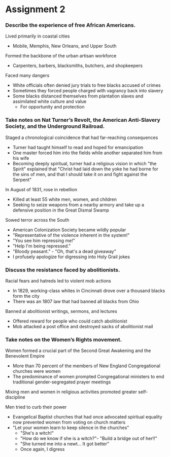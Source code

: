 # Assignment 2

### Describe the experience of free African Americans.

Lived primarily in coastal cities
- Mobile, Memphis, New Orleans, and Upper South

Formed the backbone of the urban artisan workforce
- Carpenters, barbers, blacksmiths, butchers, and shopkeepers

Faced many dangers
- White officials often denied jury trials to free blacks accused of crimes
- Sometimes they forced people charged with vagrancy back into slavery
- Some blacks distanced themselves from plantation slaves and assimilated white culture and value
    - For opportunity and protection

### Take notes on Nat Turner’s Revolt, the American Anti-Slavery Society, and the Underground Railroad.

Staged a chronological coincidence that had far-reaching consequences
- Turner had taught himself to read and hoped for emancipation
- One master forced him into the fields while another separated him from his wife
- Becoming deeply spiritual, turner had a religious vision in which "the
  Spirit" explained that "Christ had laid down the yoke he had borne for the
  sins of men, and that I should take it on and fight against the Serpent"

In August of 1831, rose in rebellion
- Killed at least 55 white men, women, and children
- Seeking to seize weapons from a nearby armory and take up a defensive position in the Great Dismal Swamp

Sowed terror across the South
- American Colonization Society became wildly popular
- "Representative of the violence inherent in the system!"
- "You see him repressing me!"
- "Help I'm being repressed."
- "Bloody peasant." - "Oh, that's a dead giveaway"
- I profusely apologize for digressing into Holy Grail jokes

### Discuss the resistance faced by abolitionists.

Racial fears and hatreds led to violent mob actions
- In 1829, working-class whites in Cincinnati drove over a thousand blacks form the city
- There was an 1807 law that had banned all blacks from Ohio

Banned al abolitionist writings, sermons, and lectures
- Offered reward for people who could catch abolitionist
- Mob attacked a post office and destroyed sacks of abolitionist mail

### Take notes on the Women’s Rights movement.

Women formed a crucial part of the Second Great Awakening and the Benevolent Empire
- More than 70 percent of the members of New England Congregational churches were women
- The predominance of women prompted Congregational ministers to end traditional gender-segregated prayer meetings

Mixing men and women in religious activities promoted greater self-discipline

Men tried to curb their power
- Evangelical Baptist churches that had once advocated spiritual equality now prevented women from voting on church matters
- "Let your women learn to keep silence in the churches"
    - "She's a witch!"
    - "How do we know if she is a witch?"- "Build a bridge out of her!!"
    - "She turned me into a newt... It got better"
    - Once again, I digress

